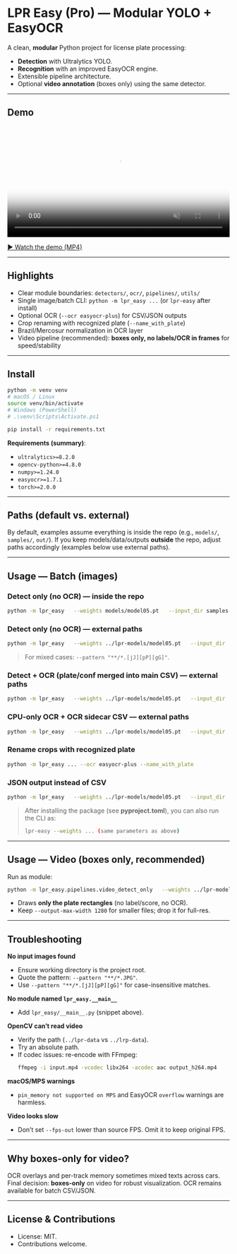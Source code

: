 # LPR Easy (Pro) — Modular YOLO + EasyOCR

A clean, **modular** Python project for license plate processing:

- **Detection** with Ultralytics YOLO.
- **Recognition** with an improved EasyOCR engine.
- Extensible pipeline architecture.
- Optional **video annotation** (boxes only) using the same detector.

---

## Demo

<video src="https://github.com/andresgago/lpr-easy-pro/blob/main/media/video.mp4" controls muted playsinline loop width="100%" poster="https://github.com/andresgago/lpr-easy-pro/blob/main/media/poster.jpg"></video>

<p><a href="https://github.com/andresgago/lpr-easy-pro/blob/main/media/video.mp4">▶️ Watch the demo (MP4)</a></p>

---

## Highlights

- Clear module boundaries: `detectors/`, `ocr/`, `pipelines/`, `utils/`
- Single image/batch CLI: `python -m lpr_easy ...` (or `lpr-easy` after install)
- Optional OCR (`--ocr easyocr-plus`) for CSV/JSON outputs
- Crop renaming with recognized plate (`--name_with_plate`)
- Brazil/Mercosur normalization in OCR layer
- Video pipeline (recommended): **boxes only, no labels/OCR in frames** for speed/stability

---

## Install

```bash
python -m venv venv
# macOS / Linux
source venv/bin/activate
# Windows (PowerShell)
# .\venv\Scripts\Activate.ps1

pip install -r requirements.txt
```

**Requirements (summary)**:
- `ultralytics>=8.2.0`
- `opencv-python>=4.8.0`
- `numpy>=1.24.0`
- `easyocr>=1.7.1`
- `torch>=2.0.0`

---

## Paths (default vs. external)

By default, examples assume everything is inside the repo (e.g., `models/`, `samples/`, `out/`).
If you keep models/data/outputs **outside** the repo, adjust paths accordingly (examples below use external paths).

---

## Usage — Batch (images)

### Detect only (no OCR) — inside the repo
```bash
python -m lpr_easy   --weights models/model05.pt   --input_dir samples   --pattern "**/*.jpg"   --save_vis out_vis   --save_crops out_crops   --csv lpr_batch.csv
```

### Detect only (no OCR) — external paths
```bash
python -m lpr_easy   --weights ../lpr-models/model05.pt   --input_dir ../lpr-data/samples01   --pattern "**/*.JPG"   --save_vis ../lpr-out/vis   --save_crops ../lpr-out/crops   --csv ../lpr-out/lpr_batch.csv
```

> For mixed cases: `--pattern "**/*.[jJ][pP][gG]"`.

### Detect + OCR (plate/conf merged into main CSV) — external paths
```bash
python -m lpr_easy   --weights ../lpr-models/model05.pt   --input_dir ../lpr-data/samples01   --pattern "**/*.JPG"   --save_vis ../lpr-out/vis   --save_crops ../lpr-out/crops   --csv ../lpr-out/lpr_batch.csv   --ocr easyocr-plus
```

### CPU-only OCR + OCR sidecar CSV — external paths
```bash
python -m lpr_easy   --weights ../lpr-models/model05.pt   --input_dir ../lpr-data/samples01   --pattern "**/*.JPG"   --save_vis ../lpr-out/vis   --save_crops ../lpr-out/crops   --csv ../lpr-out/lpr_batch.csv   --ocr easyocr-plus --ocr-gpu=false --ocr-out ../lpr-out/ocr_only.csv
```

### Rename crops with recognized plate
```bash
python -m lpr_easy ... --ocr easyocr-plus --name_with_plate
```

### JSON output instead of CSV
```bash
python -m lpr_easy   --weights ../lpr-models/model05.pt   --input_dir ../lpr-data/samples01   --pattern "**/*.JPG"   --save_crops ../lpr-out/crops   --out ../lpr-out/lpr_batch.json --format json   --ocr easyocr-plus
```

> After installing the package (see **pyproject.toml**), you can also run the CLI as:
> ```bash
> lpr-easy --weights ... (same parameters as above)
> ```

---

## Usage — Video (boxes only, recommended)

Run as module:
```bash
python -m lpr_easy.pipelines.video_detect_only   --weights ../lpr-models/model05.pt   --input_video ../lpr-data/video01.mp4   --output_video ../lpr-out/video01_detected.mp4   --conf 0.15 --square_size 640   --output-max-width 1280
```

- Draws **only the plate rectangles** (no label/score, no OCR).
- Keep `--output-max-width 1280` for smaller files; drop it for full-res.

---

## Troubleshooting

**No input images found**
- Ensure working directory is the project root.
- Quote the pattern: `--pattern "**/*.JPG"`.
- Use `--pattern "**/*.[jJ][pP][gG]"` for case-insensitive matches.

**No module named `lpr_easy.__main__`**
- Add `lpr_easy/__main__.py` (snippet above).

**OpenCV can’t read video**
- Verify the path (`../lpr-data` vs `../lrp-data`).
- Try an absolute path.
- If codec issues: re-encode with FFmpeg:
  ```bash
  ffmpeg -i input.mp4 -vcodec libx264 -acodec aac output_h264.mp4
  ```

**macOS/MPS warnings**
- `pin_memory not supported on MPS` and EasyOCR `overflow` warnings are harmless.

**Video looks slow**
- Don’t set `--fps-out` lower than source FPS. Omit it to keep original FPS.

---

## Why boxes-only for video?

OCR overlays and per-track memory sometimes mixed texts across cars. Final decision: **boxes-only** on video for robust visualization. OCR remains available for batch CSV/JSON.

---

## License & Contributions

- License: MIT.
- Contributions welcome.
